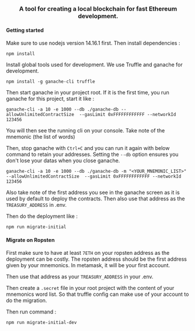 <h3 align="center">
  A tool for creating a local blockchain for fast Ethereum development.
</h3>

#### Getting started

Make sure to use nodejs version 14.16.1 first. 
Then install dependencies : 

```console
npm install
```

Install global tools used for development. We use Truffle and ganache for development.

```console
npm install -g ganache-cli truffle
```

Then start ganache in your project root. If it is the first time, you run ganache for this project, start it like : 

```console
ganache-cli -a 10 -e 1000 --db ./ganache-db --allowUnlimitedContractSize  --gasLimit 0xFFFFFFFFFFFF --networkId 123456
```

You will then see the running cli on your console. Take note of the mnemonic (the list of words)

Then, stop ganache with `Ctrl+C` and you can run it again with below command to retain your addresses. Setting the `--db` option ensures you don't lose your datas when you close ganache.

```console
ganache-cli -a 10 -e 1000 --db ./ganache-db -m "<YOUR_MNEMONIC_LIST>" --allowUnlimitedContractSize  --gasLimit 0xFFFFFFFFFFFF --networkId 123456
```

Also take note of the first address you see in the ganache screen as it is used by default to deploy the contracts. Then also use that address as the `TREASURY_ADDRESS` in .env.

Then do the deployment like : 

```console
npm run migrate-initial
```

#### Migrate on Ropsten

First make sure to have at least `7ETH` on your ropsten address as the deployment can be costly. The ropsten address should be the first address given by your mnemonics. In metamask, it will be your first account.

Then use that address as your `TREASURY_ADDRESS` in your .env.

Then create a `.secret` file in your root project with the content of your mnemonics word list. So that truffle config can make use of your account to do the migration.

Then run command : 

```console
npm run migrate-initial-dev
```

